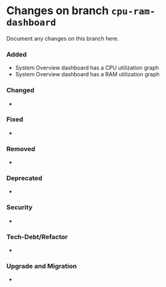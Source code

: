 # Changes on branch `cpu-ram-dashboard`
Document any changes on this branch here.
### Added
- System Overview dashboard has a CPU utilization graph
- System Overview dashboard has a RAM utilization graph

### Changed
- 

### Fixed
- 

### Removed
- 

### Deprecated
- 

### Security
- 

### Tech-Debt/Refactor
- 

### Upgrade and Migration
- 
